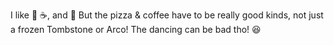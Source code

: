 I like :pizza: :coffee:, and :dancer:
But the pizza & coffee have to be really good kinds, 
not just a frozen Tombstone or Arco!
The dancing can be bad tho! :laughing:
